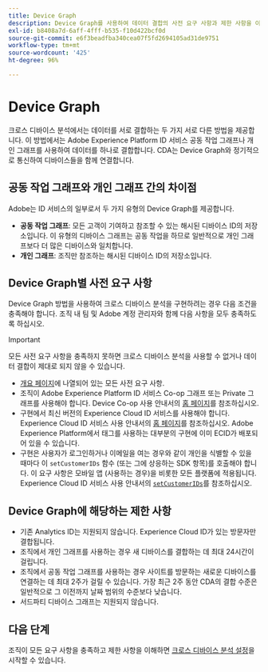 ```yaml
---
title: Device Graph
description: Device Graph를 사용하여 데이터 결합의 사전 요구 사항과 제한 사항을 이해합니다.
exl-id: b8408a7d-6aff-4fff-b535-f10d422bcf0d
source-git-commit: e6f3beadfba340cea07f5fd2694105ad31de9751
workflow-type: tm+mt
source-wordcount: '425'
ht-degree: 96%

---
```


# Device Graph

크로스 디바이스 분석에서는 데이터를 서로 결합하는 두 가지 서로 다른 방법을 제공합니다. 이 방법에서는 Adobe Experience Platform ID 서비스 공동 작업 그래프나 개인 그래프를 사용하여 데이터를 하나로 결합합니다. CDA는 Device Graph와 정기적으로 통신하여 디바이스들을 함께 연결합니다.

## 공동 작업 그래프와 개인 그래프 간의 차이점

Adobe는 ID 서비스의 일부로서 두 가지 유형의 Device Graph를 제공합니다.

* **공동 작업 그래프**: 모든 고객이 기여하고 참조할 수 있는 해시된 디바이스 ID의 저장소입니다. 이 유형의 디바이스 그래프는 공동 작업을 하므로 일반적으로 개인 그래프보다 더 많은 디바이스와 일치합니다.
* **개인 그래프**: 조직만 참조하는 해시된 디바이스 ID의 저장소입니다.

## Device Graph별 사전 요구 사항

Device Graph 방법을 사용하여 크로스 디바이스 분석을 구현하려는 경우 다음 조건을 충족해야 합니다. 조직 내 팀 및 Adobe 계정 관리자와 함께 다음 사항을 모두 충족하도록 하십시오.

>[!IMPORTANT]
>
>모든 사전 요구 사항을 충족하지 못하면 크로스 디바이스 분석을 사용할 수 없거나 데이터 결합이 제대로 되지 않을 수 있습니다.

* [개요 페이지](overview.md)에 나열되어 있는 모든 사전 요구 사항.
* 조직이 Adobe Experience Platform ID 서비스 Co-op 그래프 또는 Private 그래프를 사용해야 합니다. Device Co-op 사용 안내서의 [홈 페이지](https://experienceleague.adobe.com/docs/device-co-op/using/home.html?lang=ko-KR)를 참조하십시오.
* 구현에서 최신 버전의 Experience Cloud ID 서비스를 사용해야 합니다. Experience Cloud ID 서비스 사용 안내서의 [홈 페이지](https://experienceleague.adobe.com/docs/id-service/using/home.html?lang=ko-KR)를 참조하십시오. Adobe Experience Platform에서 태그를 사용하는 대부분의 구현에 이미 ECID가 배포되어 있을 수 있습니다.
* 구현은 사용자가 로그인하거나 이메일을 여는 경우와 같이 개인을 식별할 수 있을 때마다 이 `setCustomerIDs` 함수 (또는 그에 상응하는 SDK 항목)를 호출해야 합니다. 이 요구 사항은 모바일 앱 (사용하는 경우)을 비롯한 모든 플랫폼에 적용됩니다. Experience Cloud ID 서비스 사용 안내서의 [`setCustomerIDs`](https://experienceleague.adobe.com/docs/id-service/using/id-service-api/methods/setcustomerids.html?lang=ko-KR)를 참조하십시오.

## Device Graph에 해당하는 제한 사항

* 기존 Analytics ID는 지원되지 않습니다. Experience Cloud ID가 있는 방문자만 결합됩니다.
* 조직에서 개인 그래프를 사용하는 경우 새 디바이스를 결합하는 데 최대 24시간이 걸립니다.
* 조직에서 공동 작업 그래프를 사용하는 경우 사이트를 방문하는 새로운 디바이스를 연결하는 데 최대 2주가 걸릴 수 있습니다. 가장 최근 2주 동안 CDA의 결합 수준은 일반적으로 그 이전까지 날짜 범위의 수준보다 낮습니다.
* 서드파티 디바이스 그래프는 지원되지 않습니다.

## 다음 단계

조직이 모든 요구 사항을 충족하고 제한 사항을 이해하면 [크로스 디바이스 분석 설정](setup.md)을 시작할 수 있습니다.
